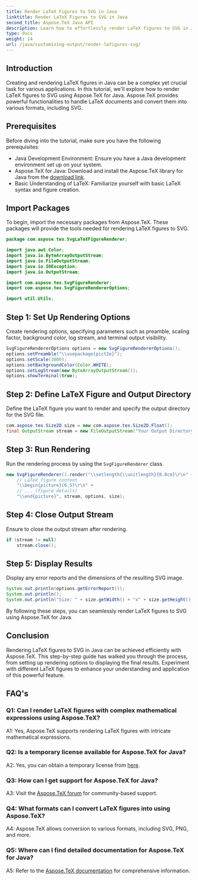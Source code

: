 ```yaml
---
title: Render LaTeX Figures to SVG in Java
linktitle: Render LaTeX Figures to SVG in Java
second_title: Aspose.TeX Java API
description: Learn how to effortlessly render LaTeX figures to SVG in Java using Aspose.TeX. Follow this step-by-step guide for seamless integration.
type: docs
weight: 14
url: /java/customizing-output/render-lafigures-svg/
---
```

## Introduction

Creating and rendering LaTeX figures in Java can be a complex yet crucial task for various applications. In this tutorial, we'll explore how to render LaTeX figures to SVG using Aspose.TeX for Java. Aspose.TeX provides powerful functionalities to handle LaTeX documents and convert them into various formats, including SVG.

## Prerequisites

Before diving into the tutorial, make sure you have the following prerequisites:

- Java Development Environment: Ensure you have a Java development environment set up on your system.
- Aspose.TeX for Java: Download and install the Aspose.TeX library for Java from the [download link](https://releases.aspose.com/tex/java/).
- Basic Understanding of LaTeX: Familiarize yourself with basic LaTeX syntax and figure creation.

## Import Packages

To begin, import the necessary packages from Aspose.TeX. These packages will provide the tools needed for rendering LaTeX figures to SVG.

```java
package com.aspose.tex.SvgLaTeXFigureRenderer;

import java.awt.Color;
import java.io.ByteArrayOutputStream;
import java.io.FileOutputStream;
import java.io.IOException;
import java.io.OutputStream;

import com.aspose.tex.SvgFigureRenderer;
import com.aspose.tex.SvgFigureRendererOptions;

import util.Utils;
```

## Step 1: Set Up Rendering Options

Create rendering options, specifying parameters such as preamble, scaling factor, background color, log stream, and terminal output visibility.

```java
SvgFigureRendererOptions options = new SvgFigureRendererOptions();
options.setPreamble("\\usepackage{pict2e}");
options.setScale(3000);
options.setBackgroundColor(Color.WHITE);
options.setLogStream(new ByteArrayOutputStream());
options.showTerminal(true);
```

## Step 2: Define LaTeX Figure and Output Directory

Define the LaTeX figure you want to render and specify the output directory for the SVG file.

```java
com.aspose.tex.Size2D size = new com.aspose.tex.Size2D.Float();
final OutputStream stream = new FileOutputStream("Your Output Directory" + "text-and-formula.svg");
```

## Step 3: Run Rendering

Run the rendering process by using the `SvgFigureRenderer` class.

```java
new SvgFigureRenderer().render("\\setlength{\\unitlength}{0.8cm}\r\n" +
    // LaTeX figure content
    "\\begin{picture}(6,5)\r\n" +
    // ... (figure details)
    "\\end{picture}", stream, options, size);
```

## Step 4: Close Output Stream

Ensure to close the output stream after rendering.

```java
if (stream != null)
    stream.close();
```

## Step 5: Display Results

Display any error reports and the dimensions of the resulting SVG image.

```java
System.out.println(options.getErrorReport());
System.out.println();
System.out.println("Size: " + size.getWidth() + "x" + size.getHeight());
```

By following these steps, you can seamlessly render LaTeX figures to SVG using Aspose.TeX for Java.

## Conclusion

Rendering LaTeX figures to SVG in Java can be achieved efficiently with Aspose.TeX. This step-by-step guide has walked you through the process, from setting up rendering options to displaying the final results. Experiment with different LaTeX figures to enhance your understanding and application of this powerful feature.

## FAQ's

### Q1: Can I render LaTeX figures with complex mathematical expressions using Aspose.TeX?

A1: Yes, Aspose.TeX supports rendering LaTeX figures with intricate mathematical expressions.

### Q2: Is a temporary license available for Aspose.TeX for Java?

A2: Yes, you can obtain a temporary license from [here](https://purchase.aspose.com/temporary-license/).

### Q3: How can I get support for Aspose.TeX for Java?

A3: Visit the [Aspose.TeX forum](https://forum.aspose.com/c/tex/47) for community-based support.

### Q4: What formats can I convert LaTeX figures into using Aspose.TeX?

A4: Aspose.TeX allows conversion to various formats, including SVG, PNG, and more.

### Q5: Where can I find detailed documentation for Aspose.TeX for Java?

A5: Refer to the [Aspose.TeX documentation](https://reference.aspose.com/tex/java/) for comprehensive information.
